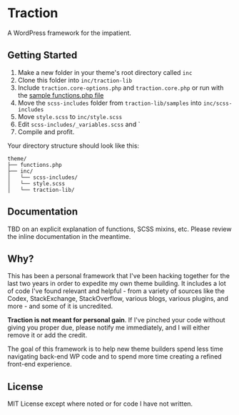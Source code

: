 # Traction

A WordPress framework for the impatient.

## Getting Started

1. Make a new folder in your theme's root directory called `inc`
2. Clone this folder into `inc/traction-lib`
3. Include `traction.core-options.php` and `traction.core.php` or run with the [sample functions.php file](http://github.com/tshedor/traction/blob/master/samples/functions.php)
4. Move the `scss-includes` folder from `traction-lib/samples` into `inc/scss-includes`
5. Move `style.scss` to `inc/style.scss`
6. Edit `scss-includes/_variables.scss` and `
7. Compile and profit.

Your directory structure should look like this:

```
theme/
├── functions.php
├── inc/
│   └── scss-includes/
│   └── style.scss
│   └── traction-lib/
```

## Documentation

TBD on an explicit explanation of functions, SCSS mixins, etc. Please review the inline documentation in the meantime.

## Why?

This has been a personal framework that I've been hacking together for the last two years in order to expedite my own theme building. It includes a lot of code I've found relevant and helpful - from a variety of sources like the Codex, StackExchange, StackOverflow, various blogs, various plugins, and more - and some of it is uncredited.

**Traction is not meant for personal gain**. If I've pinched your code without giving you proper due, please notify me immediately, and I will either remove it or add the credit.

The goal of this framework is to help new theme builders spend less time navigating back-end WP code and to spend more time creating a refined front-end experience.

## License

MIT License except where noted or for code I have not written.
